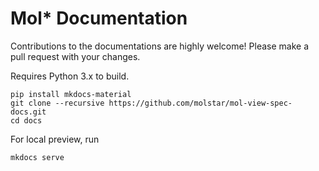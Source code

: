 # Mol* Documentation

Contributions to the documentations are highly welcome! Please make a pull request with your changes.

Requires Python 3.x to build.

```
pip install mkdocs-material
git clone --recursive https://github.com/molstar/mol-view-spec-docs.git
cd docs
```

For local preview, run

```
mkdocs serve
```

